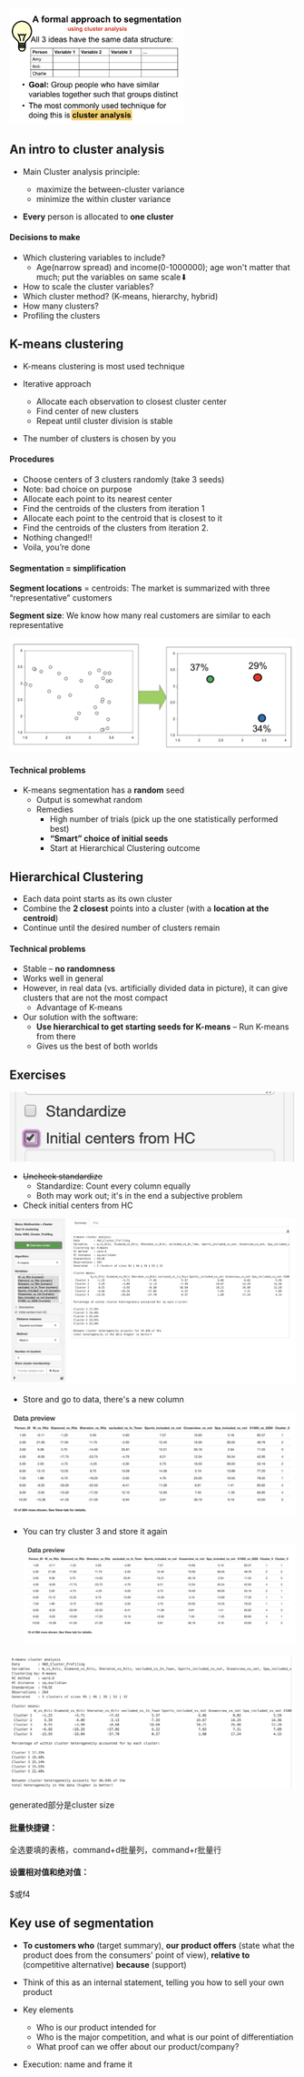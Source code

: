 <img src="1.02.04_Segmentation.assets/image-20190918150154091.png" alt="image-20190918150154091" style="zoom:30%;" />

## An intro to cluster analysis

- Main Cluster analysis principle:
  - maximize the between-cluster variance
  - minimize the within cluster variance

- **Every** person is allocated to **one cluster**

#### Decisions to make

- Which clustering variables to include?
  - Age(narrow spread) and income(0-1000000); age won't matter that much; put the variables on same scale⬇︎
- How to scale the cluster variables?
- Which cluster method? (K-means, hierarchy, hybrid)
- How many clusters? 
- Profiling the clusters

## K-means clustering

- K-means clustering is most used technique

- Iterative approach
  - Allocate each observation to closest cluster center 
  - Find center of new clusters
  - Repeat until cluster division is stable

- The number of clusters is chosen by you

#### Procedures 

- Choose centers of 3 clusters randomly (take 3 seeds)
- Note: bad choice on purpose
- Allocate each point to its nearest center
- Find the centroids of the clusters from iteration 1
- Allocate each point to the centroid that is closest to it
- Find the centroids of the clusters from iteration 2.
- Nothing changed!!
- Voila, you’re done

#### Segmentation = simplification

**Segment locations** = centroids: The market is summarized with three “representative” customers

**Segment size**: We know how many real customers are similar to each representative

<img src="1.02.04_Segmentation.assets/image-20190918151343682.png" alt="image-20190918151343682" style="zoom:50%;" />

#### Technical problems

- K-means segmentation has a **random** seed
  - Output is somewhat random
  - Remedies
    - High number of trials (pick up the one statistically performed best)
    - **“Smart” choice of initial seeds** 
    - Start at Hierarchical Clustering outcome

## Hierarchical Clustering

- Each data point starts as its own cluster
- Combine the **2 closest** points into a cluster (with a **location at the centroid**)
- Continue until the desired number of clusters remain

#### Technical problems

- Stable – **no randomness**
- Works well in general
- However, in real data (vs. artificially divided data in picture), it can give clusters that are not the most compact
  - Advantage of K-means
- Our solution with the software:
  - **Use hierarchical to get starting seeds for K-means** – Run K-means from there
  - Gives us the best of both worlds

## Exercises 

![image-20190923154427582](1.02.04_Segmentation.assets/image-20190923154427582.png)

- ~~Uncheck standardize~~ 
  - Standardize: Count every column equally
  - Both may work out; it's in the end a subjective problem
- Check initial centers from HC

![image-20190923154522678](1.02.04_Segmentation.assets/image-20190923154522678.png)

- Store and go to data, there's a new column

![image-20190923154619678](1.02.04_Segmentation.assets/image-20190923154619678.png)

- You can try cluster 3 and store it again

  ![image-20190923154718567](1.02.04_Segmentation.assets/image-20190923154718567.png)

![image-20190925143559050](1.02.04_Segmentation.assets/image-20190925143559050.png)

generated部分是cluster size

#### 批量快捷键：

全选要填的表格，command+d批量列，command+r批量行

#### 设置相对值和绝对值：

\$或f4

## Key use of segmentation

- **To customers who** (target summary), **our product offers** (state what the product does from the consumers' point of view), **relative to** (competitive alternative) **because** (support)

- Think of this as an internal statement, telling you how to sell your own product

- Key elements
  - Who is our product intended for
  - Who is the major competition, and what is our point of differentiation
  - What proof can we offer about our product/company?

- Execution: name and frame it



